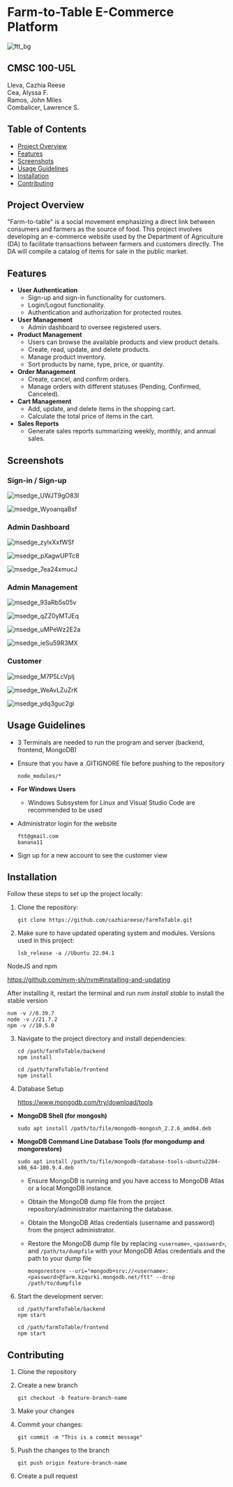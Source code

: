 # Farm-to-Table E-Commerce Platform

![ftt_bg](https://github.com/cazhiareese/farmToTable/assets/146474697/980b6e82-077f-42ad-ba26-7bcc921cc0ed)

## CMSC 100-U5L
Lleva, Cazhia Reese  
Cea, Alyssa F.  
Ramos, John Miles  
Combalicer, Lawrence S. 

## Table of Contents
- [Project Overview](#project-overview)
- [Features](#features)
- [Screenshots](#screenshots)
- [Usage Guidelines](#usage-guidelines)
- [Installation](#installation)
- [Contributing](#contributing)

## Project Overview
"Farm-to-table" is a social movement emphasizing a direct link between consumers and farmers as the source of food. This project involves developing an e-commerce website used by the Department of Agriculture (DA) to facilitate transactions between farmers and customers directly. The DA will compile a catalog of items for sale in the public market.

## Features
- **User Authentication**
  - Sign-up and sign-in functionality for customers.
  - Login/Logout functionality.
  - Authentication and authorization for protected routes.
- **User Management**
  - Admin dashboard to oversee registered users.
- **Product Management**
  - Users can browse the available products and view product details.
  - Create, read, update, and delete products.
  - Manage product inventory.
  - Sort products by name, type, price, or quantity.
- **Order Management**
  - Create, cancel, and confirm orders.
  - Manage orders with different statuses (Pending, Confirmed, Canceled).
- **Cart Management**
  - Add, update, and delete items in the shopping cart.
  - Calculate the total price of items in the cart.
- **Sales Reports**
  - Generate sales reports summarizing weekly, monthly, and annual sales.

## Screenshots

### Sign-in / Sign-up

![msedge_UWJT9gO83I](https://github.com/cazhiareese/farmToTable/assets/146474697/8c1d7b64-2174-4a90-bdae-06489d5d4fad)

![msedge_WyoanqaBsf](https://github.com/cazhiareese/farmToTable/assets/146474697/602a11ae-bae5-4ca0-ad8c-fcd0af82c81d)


### Admin Dashboard

![msedge_zylxXxfWSf](https://github.com/cazhiareese/farmToTable/assets/146474697/d0b56b78-4edf-41cd-ac67-19cd8a75a100)

![msedge_pXagwUPTc8](https://github.com/cazhiareese/farmToTable/assets/146474697/58ba4dab-7ec5-4bf0-9335-6217129f664f)

![msedge_7ea24xmucJ](https://github.com/cazhiareese/farmToTable/assets/146474697/f825214a-66f6-4025-b970-8edca761507c)

### Admin Management

![msedge_93aRb5s05v](https://github.com/cazhiareese/farmToTable/assets/146474697/6326947c-7ee7-4165-9bc7-c5082188fe3e)

![msedge_qZZ0yMTJEq](https://github.com/cazhiareese/farmToTable/assets/146474697/2b42f413-44e3-4f5f-8b2e-2317aab4c159)

![msedge_uMPeWz2E2a](https://github.com/cazhiareese/farmToTable/assets/146474697/e685a044-5e02-4342-8383-c3bb74d6c530)

![msedge_ieSu59R3MX](https://github.com/cazhiareese/farmToTable/assets/146474697/d257910a-aff5-4047-823e-ddc8f9301ca1)

### Customer

![msedge_M7P5LcVplj](https://github.com/cazhiareese/farmToTable/assets/146474697/6ce20d69-f0a2-4fe8-97bc-d789770c9ab5)

![msedge_WeAvLZuZrK](https://github.com/cazhiareese/farmToTable/assets/146474697/6f3edc23-022e-4a22-8b11-143c616bb061)

![msedge_ydq3guc2gi](https://github.com/cazhiareese/farmToTable/assets/146474697/c7239abf-d2a4-40ce-87be-b20a7a8a0ee9)


## Usage Guidelines
- 3 Terminals are needed to run the program and server (backend, frontend, MongoDB)
- Ensure that you have a .GITIGNORE file before pushing to the repository
  
      node_modules/*
  
- **For Windows Users**
  - Windows Subsystem for Linux and Visual Studio Code are recommended to be used     
      
- Administrator login for the website

      ftt@gmail.com
      banana11

- Sign up for a new account to see the customer view

## Installation
Follow these steps to set up the project locally:

1. Clone the repository:

       git clone https://github.com/cazhiareese/farmToTable.git

2. Make sure to have updated operating system and modules. Versions used in this project:

       lsb_release -a //Ubuntu 22.04.1

NodeJS and npm

https://github.com/nvm-sh/nvm#installing-and-updating

After installing it, restart the terminal and run *nvm install stable* to install the stable version

    nvm -v //0.39.7
    node -v //21.7.2
    npm -v //10.5.0

3. Navigate to the project directory and install dependencies:

       cd /path/farmToTable/backend
       npm install

       cd /path/farmToTable/frontend
       npm install

4. Database Setup

   https://www.mongodb.com/try/download/tools

- **MongoDB Shell (for mongosh)**

      sudo apt install /path/to/file/mongodb-mongosh_2.2.6_amd64.deb
    
- **MongoDB Command Line Database Tools (for mongodump and mongorestore)**

      sudo apt install /path/to/file/mongodb-database-tools-ubuntu2204-x86_64-100.9.4.deb
  
   - Ensure MongoDB is running and you have access to MongoDB Atlas or a local MongoDB instance.
   - Obtain the MongoDB dump file from the project repository/administrator maintaining the database.
   - Obtain the MongoDB Atlas credentials (username and password) from the project administrator.
   - Restore the MongoDB dump file by replacing `<username>`, `<password>`, and `/path/to/dumpfile` with your MongoDB Atlas credentials and the path to your dump file

         mongorestore --uri="mongodb+srv://<username>:<password>@farm.kzqurki.mongodb.net/ftt" --drop /path/to/dumpfile

6. Start the development server:

       cd /path/farmToTable/backend
       npm start

       cd /path/farmToTable/frontend
       npm start

## Contributing

1. Clone the repository

2. Create a new branch

       git checkout -b feature-branch-name

3. Make your changes

4. Commit your changes:

       git commit -m "This is a commit message"

5. Push the changes to the branch 

       git push origin feature-branch-name

6. Create a pull request
